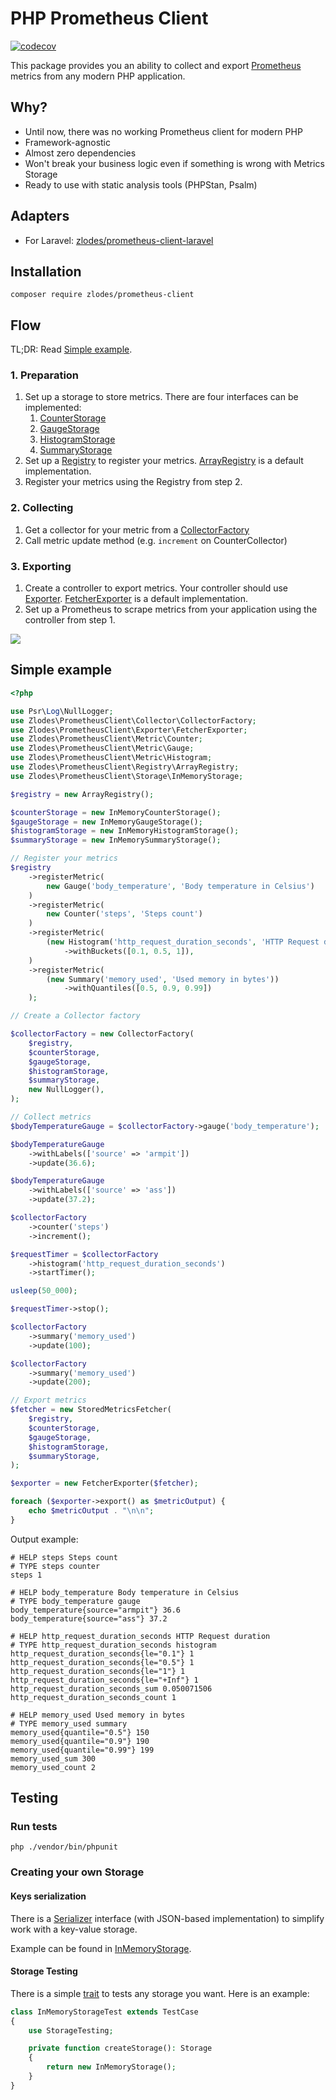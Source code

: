 # PHP Prometheus Client

[![codecov](https://codecov.io/gh/zlodes/php-prometheus-client/branch/master/graph/badge.svg?token=ROMQ8VBN0A)](https://codecov.io/gh/zlodes/php-prometheus-client)

This package provides you an ability to collect and export [Prometheus](https://prometheus.io/) metrics from any modern PHP application.

## Why?

* Until now, there was no working Prometheus client for modern PHP
* Framework-agnostic
* Almost zero dependencies
* Won't break your business logic even if something is wrong with Metrics Storage
* Ready to use with static analysis tools (PHPStan, Psalm)

## Adapters
* For Laravel: [zlodes/prometheus-client-laravel](https://github.com/zlodes/php-prometheus-client-laravel)

## Installation

```shell
composer require zlodes/prometheus-client
```

## Flow

TL;DR: Read [Simple example](#simple-example).

### 1. Preparation

1. Set up a storage to store metrics. There are four interfaces can be implemented:
    1. [CounterStorage](./src/Storage/Contracts/CounterStorage.php)
    2. [GaugeStorage](./src/Storage/Contracts/GaugeStorage.php)
    3. [HistogramStorage](./src/Storage/Contracts/HistogramStorage.php)
    4. [SummaryStorage](./src/Storage/Contracts/SummaryStorage.php)
2. Set up a [Registry](./src/Registry/Registry.php) to register your metrics. [ArrayRegistry](./src/Registry/ArrayRegistry.php) is a default implementation.
3. Register your metrics using the Registry from step 2.

### 2. Collecting

1. Get a collector for your metric from a [CollectorFactory](./src/Collector/CollectorFactory.php)
2. Call metric update method (e.g. `increment` on CounterCollector)

### 3. Exporting

1. Create a controller to export metrics. Your controller should use [Exporter](./src/Exporter/Exporter.php). [FetcherExporter](./src/Exporter/FetcherExporter.php) is a default implementation.
2. Set up a Prometheus to scrape metrics from your application using the controller from step 1.

![](./docs/export.png)

## Simple example

```php
<?php

use Psr\Log\NullLogger;
use Zlodes\PrometheusClient\Collector\CollectorFactory;
use Zlodes\PrometheusClient\Exporter\FetcherExporter;
use Zlodes\PrometheusClient\Metric\Counter;
use Zlodes\PrometheusClient\Metric\Gauge;
use Zlodes\PrometheusClient\Metric\Histogram;
use Zlodes\PrometheusClient\Registry\ArrayRegistry;
use Zlodes\PrometheusClient\Storage\InMemoryStorage;

$registry = new ArrayRegistry();

$counterStorage = new InMemoryCounterStorage();
$gaugeStorage = new InMemoryGaugeStorage();
$histogramStorage = new InMemoryHistogramStorage();
$summaryStorage = new InMemorySummaryStorage();

// Register your metrics
$registry
    ->registerMetric(
        new Gauge('body_temperature', 'Body temperature in Celsius')
    )
    ->registerMetric(
        new Counter('steps', 'Steps count')
    )
    ->registerMetric(
        (new Histogram('http_request_duration_seconds', 'HTTP Request duration'))
            ->withBuckets([0.1, 0.5, 1]),
    )
    ->registerMetric(
        (new Summary('memory_used', 'Used memory in bytes'))
            ->withQuantiles([0.5, 0.9, 0.99])
    );

// Create a Collector factory

$collectorFactory = new CollectorFactory(
    $registry,
    $counterStorage,
    $gaugeStorage,
    $histogramStorage,
    $summaryStorage,
    new NullLogger(),
);

// Collect metrics
$bodyTemperatureGauge = $collectorFactory->gauge('body_temperature');

$bodyTemperatureGauge
    ->withLabels(['source' => 'armpit'])
    ->update(36.6);

$bodyTemperatureGauge
    ->withLabels(['source' => 'ass'])
    ->update(37.2);

$collectorFactory
    ->counter('steps')
    ->increment();

$requestTimer = $collectorFactory
    ->histogram('http_request_duration_seconds')
    ->startTimer();

usleep(50_000);

$requestTimer->stop();

$collectorFactory
    ->summary('memory_used')
    ->update(100);

$collectorFactory
    ->summary('memory_used')
    ->update(200);

// Export metrics
$fetcher = new StoredMetricsFetcher(
    $registry,
    $counterStorage,
    $gaugeStorage,
    $histogramStorage,
    $summaryStorage,
);

$exporter = new FetcherExporter($fetcher);

foreach ($exporter->export() as $metricOutput) {
    echo $metricOutput . "\n\n";
}
```

Output example:
```
# HELP steps Steps count
# TYPE steps counter
steps 1

# HELP body_temperature Body temperature in Celsius
# TYPE body_temperature gauge
body_temperature{source="armpit"} 36.6
body_temperature{source="ass"} 37.2

# HELP http_request_duration_seconds HTTP Request duration
# TYPE http_request_duration_seconds histogram
http_request_duration_seconds{le="0.1"} 1
http_request_duration_seconds{le="0.5"} 1
http_request_duration_seconds{le="1"} 1
http_request_duration_seconds{le="+Inf"} 1
http_request_duration_seconds_sum 0.050071506
http_request_duration_seconds_count 1

# HELP memory_used Used memory in bytes
# TYPE memory_used summary
memory_used{quantile="0.5"} 150
memory_used{quantile="0.9"} 190
memory_used{quantile="0.99"} 199
memory_used_sum 300
memory_used_count 2
```

## Testing

### Run tests

```shell
php ./vendor/bin/phpunit
```

### Creating your own Storage

#### Keys serialization

There is a [Serializer](PrometheusClient/KeySerialization/Serializer.php) interface (with JSON-based implementation) to simplify work with a key-value storage.

Example can be found in [InMemoryStorage](PrometheusClient/Storage/InMemoryStorage.php).

#### Storage Testing

There is a simple [trait](PrometheusClient/Storage/StorageTesting.php) to tests any storage you want. Here is an example:

```php
class InMemoryStorageTest extends TestCase
{
    use StorageTesting;

    private function createStorage(): Storage
    {
        return new InMemoryStorage();
    }
}
```
